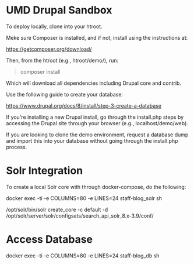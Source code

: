 # UMD Drupal Sandbox

To deploy locally, clone into your htroot.

Meke sure Composer is installed, and if not, install using the instructions at:

https://getcomposer.org/download/

Then, from the htroot (e.g., htroot/demo/), run:

> composer install

Which will download all dependencies including Drupal core and contrib.

Use the following guide to create your database:

https://www.drupal.org/docs/8/install/step-3-create-a-database

If you're installing a new Drupal install, go through the install.php steps by accessing the Drupal site through your browser (e.g., localhost/demo/web).

If you are looking to clone the demo environment, request a database dump and import this into your database without going through the install.php process.

# Solr Integration

To create a local Solr core with through docker-compose, do the following:

docker exec -ti -e COLUMNS=80 -e LINES=24 staff-blog_solr sh

/opt/solr/bin/solr create_core -c default -d /opt/solr/server/solr/configsets/search_api_solr_8.x-3.9/conf/

# Access Database

docker exec -ti -e COLUMNS=80 -e LINES=24 staff-blog_db sh
